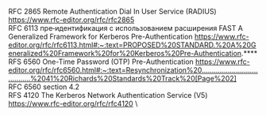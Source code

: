 RFC 2865  Remote Authentication Dial In User Service (RADIUS) https://www.rfc-editor.org/rfc/rfc2865 \
RFC 6113 пре‑идентификация с использованием расширения FAST A Generalized Framework for Kerberos Pre-Authentication https://www.rfc-editor.org/rfc/rfc6113.html#:~:text=PROPOSED%20STANDARD.%20A%20Generalized%20Framework%20for%20Kerberos%20Pre-Authentication.**** \
RFS 6560 One-Time Password (OTP) Pre-Authentication https://www.rfc-editor.org/rfc/rfc6560.html#:~:text=Resynchronization%20.......................................%2041%20Richards%20Standards%20Track%20[Page%202] \
RFC 6560 section 4.2 \
RFS 4120 The Kerberos Network Authentication Service (V5) https://www.rfc-editor.org/rfc/rfc4120 \
